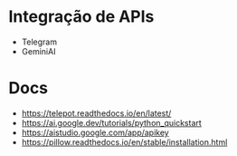 # Integração de APIs

- Telegram
- GeminiAI

# Docs
- https://telepot.readthedocs.io/en/latest/
- https://ai.google.dev/tutorials/python_quickstart
- https://aistudio.google.com/app/apikey
- https://pillow.readthedocs.io/en/stable/installation.html